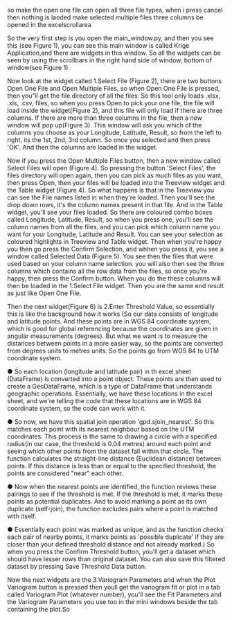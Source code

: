 so make the open one file can open all three file types,
when i press cancel then nothing is laoded
make selected multiple files three columns be opened in the excelscrollarea

So the very first step is you open the main_window.py, and then you see this (see Figure 1), you can see this main window is called Krige Application,and there are widgets in this window. So all the widgets can be seen by using the scrollbars in the right hand side of window, bottom of window(see Figure 1).

Now look at the widget called 1.Select File (Figure 2), there are two buttons Open One File and Open Multiple Files, so when Open One File is pressed, then you"ll get the file directory of all the files. So this tool only loads .xlsx, .xls, .csv, files, so when you press Open to pick your one file, the file will load inside the widget(Figure 2), and this file will only load if there are three columns. If there are more than three columns in the file, then a new window will pop up(Figure 3). This window will ask you which of the columns you choose as your Longitude, Latitude, Result, so from the left to right, its the 1st, 2nd, 3rd column. So once you selected and then press 'OK'. And then the columns are loaded in the widget.

Now if you press the Open Multiple Files button, then a new window called Select Files will open (Figure 4). So pressing the button 'Select Files', the files directory will open again, then you can pick as much files as you want, then press Open, then your files will be loaded into the Treeview widget and the Table widget (Figure 4). So what happens is that in the Treeview you can see the File names listed in when they're loaded. Then you'll see the drop down rows, it's the column names present in that file. And in the Table widget, you'll see your files loaded. So there are coloured combo boxes called Longitude, Latitude, Result, so when you press one, you'll see the column names from all the files, and you can pick which column name you want for your Longitude, Latitude and Result. You can see your selection as coloured highlights in Treeview and Table widget. Then when you're happy you then go press the Confirm Selection, and whhen you press it, you see a window called Selected Data (Figure 5). You see then the files that were used based on your column name selection. you will also then see the three columns which contains all the row data from the files, so once you're happy, then press the Confirm button. When you do the these columns will then be loaded in the 1.Select File widget. Then you are the same end result as just like Open One File.

Then the next widget(Figure 6) is 2.Enter Threshold Value, so essentially this is like the background how it works (So our data consists of longitude and latitude points. And these points are in WGS 84 coordinate system, which is good for global referencing because the coordinates are given in angular measurements (degrees). But what we want is to measure the distances between points in a more easier way, so the points are converted from degrees units to metres units. So the points go from WGS 84 to UTM coordinate system.

● So each location (longitude and latitude pair) in th excel sheet (DataFrame) is converted into a point object. These points are then used to create a GeoDataFrame, which is a type of DataFrame that understands geographic operations. Essentially, we have these locations in the excel sheet, and we're telling the code that these locations are in WGS 84 coordinate system, so the code can work with it.

● So now, we have this spatial join operation 'gpd.sjoin_nearest'. So this matches each point with its nearest neighbour based on the UTM coordinates. This process is the same to drawing a circle with a specified radius(in our case, the threshold is 0.04 metres) around each point and seeing which other points from the dataset fall within that circle. The function calculates the straight-line distance (Euclidean distance) between points. If this distance is less than or equal to the specified threshold, the points are considered "near" each other.

● Now when the nearest points are identified, the function reviews these pairings to see if the threshold is met. If the threshold is met, it marks these points as potential duplicates. And to avoid marking a point as its own duplicate (self-join), the function excludes pairs where a point is matched with itself.

● Essentially each point was marked as unique, and as the function checks each pair of nearby points, it marks points as 'possible duplicate' if they are closer than your defined threshold distance and not already marked.)
So when you press the Confirm Threshold button, you'll get a dataset which should have lesser rows than original dataset. You can also save this filtered dataset by pressing Save Threshold Data button.

Now the next widgets are the 3.Variogram Parameters and when the Plot Variogram button is pressed then youll get the variogram fit or plot in a tab called Variogram Plot (whatever number), you'll see the Fit Parameters and the Variogram Parameters you use too in the mini windows beside the tab containing the plot.So 








